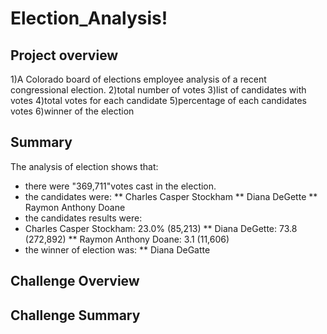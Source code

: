 # Election_Analysis!


## Project overview
1)A Colorado board of elections employee analysis of a recent congressional election.
2)total number of votes
3)list of candidates with votes
4)total votes for each candidate
5)percentage of each candidates votes
6)winner of the election


## Summary
The analysis of election shows that:
* there were "369,711"votes cast in the election.
* the candidates were:
** Charles Casper Stockham
** Diana DeGette
** Raymon Anthony Doane
* the candidates results were:
* Charles Casper Stockham: 23.0% (85,213)
** Diana DeGette: 73.8 (272,892)
** Raymon Anthony Doane: 3.1 (11,606)
* the winner of election was:
** Diana DeGatte


## Challenge Overview
## Challenge Summary
